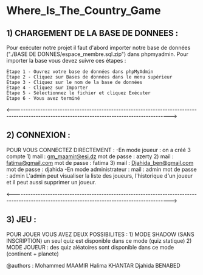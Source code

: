 # Where_Is_The_Country_Game

## 1) CHARGEMENT DE LA BASE DE DONNEES :
Pour exécuter notre projet il faut d'abord importer notre base de données ("./BASE DE DONNES/espace_membre.sql.zip") dans phpmyadmin.
Pour importer la base vous devez suivre ces étapes :

    Étape 1 - Ouvrez votre base de données dans phpMyAdmin
    Étape 2 - Cliquez sur Bases de données dans le menu supérieur
    Étape 3 - Cliquez sur le nom de la base de données
    Étape 4 - Cliquez sur Importer
    Étape 5 - Sélectionnez le fichier et cliquez Exécuter
    Étape 6 - Vous avez terminé 

<---------------------------------------------------------------------------------------------------------------------------------------------->

## 2) CONNEXION :

POUR VOUS CONNECTEZ DIRECTEMENT :
	-En mode joueur : on a créé 3 compte 
		1) mail : gm_maamir@esi.dz        mot de passe : azerty
		2) mail : fatima@gmail.com        mot de passe : fatima
		3) mail : Djahida_ben@gmail.com   mot de passe : djahida
	-En mode administrateur :
		   mail : admin                   mot de passe : admin
	    L'admin peut visualiser la liste des joueurs, l'historique d'un joueur et il peut aussi supprimer un joueur. 

<---------------------------------------------------------------------------------------------------------------------------------------------->

## 3) JEU :

POUR JOUER VOUS AVEZ DEUX POSSIBILITES :
	1) MODE SHADOW (SANS INSCRIPTION)
		un seul quiz est disponible dans ce mode (quiz statique)
	2) MODE JOUEUR :
		des quiz aléatoires sont disponible dans ce mode (continent + planete)
		



@authors :
 Mohammed MAAMIR
 Halima KHANTAR
 Djahida BENABED
